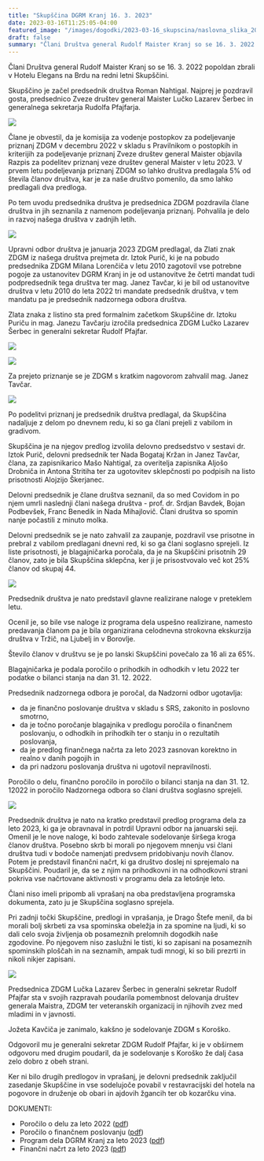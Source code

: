 ```yaml
---
title: "Skupščina DGRM Kranj 16. 3. 2023" 
date: 2023-03-16T11:25:05-04:00
featured_image: "/images/dogodki/2023-03-16_skupscina/naslovna_slika_2023-03-16_skupscina.jpeg"
draft: false
summary: "Člani Društva general Rudolf Maister Kranj so se 16. 3. 2022 popoldan zbrali v Hotelu Elegans na Brdu na redni letni Skupščini."
---
```


Člani Društva general Rudolf Maister Kranj so se 16. 3. 2022 popoldan zbrali v Hotelu Elegans na Brdu na redni letni Skupščini. 

Skupščino je začel predsednik društva Roman Nahtigal. Najprej je pozdravil gosta, predsednico Zveze društev general Maister Lučko Lazarev Šerbec in generalnega sekretarja Rudolfa Pfajfarja. 

![](/images/dogodki/2023-03-16_skupscina/2023-03-16_skupscina_1.jpeg " ")

Člane je obvestil, da je komisija za vodenje postopkov za podeljevanje priznanj  ZDGM v decembru 2022 v skladu s Pravilnikom o postopkih in kriterijih za podeljevanje priznanj Zveze društev general Maister objavila Razpis za podelitev priznanj veze društev general Maister v letu 2023. V prvem letu podeljevanja priznanj ZDGM so lahko društva predlagala 5% od števila članov društva, kar je za naše društvo pomenilo, da smo lahko predlagali dva predloga. 

Po tem uvodu predsednika društva je predsednica ZDGM pozdravila člane društva in jih seznanila z namenom podeljevanja priznanj. Pohvalila je delo in razvoj našega društva v zadnjih letih. 

![](/images/dogodki/2023-03-16_skupscina/2023-03-16_skupscina_2.jpeg " ")

Upravni odbor društva je januarja 2023 ZDGM predlagal, da Zlati znak ZDGM iz našega društva prejmeta dr. Iztok Purič, ki je na pobudo predsednika  ZDGM Milana  Lorenčiča v letu 2010 zagotovil  vse potrebne pogoje za ustanovitev DGRM Kranj in je od ustanovitve že četrti mandat tudi podpredsednik tega društva ter mag. Janez Tavčar, ki je bil od ustanovitve društva v letu 2010 do leta 2022 tri mandate predsednik društva, v tem mandatu pa je predsednik nadzornega odbora društva.  

Zlata znaka z listino sta pred formalnim začetkom Skupščine dr. Iztoku Puriču in mag. Janezu Tavčarju izročila predsednica ZDGM Lučko Lazarev Šerbec in generalni sekretar Rudolf Pfajfar.

![](/images/dogodki/2023-03-16_skupscina/2023-03-16_skupscina_3.jpeg " ")

![](/images/dogodki/2023-03-16_skupscina/2023-03-16_skupscina_4.jpeg " ")

Za prejeto priznanje se je ZDGM s kratkim nagovorom zahvalil mag. Janez Tavčar. 

![](/images/dogodki/2023-03-16_skupscina/2023-03-16_skupscina_5.jpeg " ")

Po podelitvi priznanj je predsednik društva predlagal, da Skupščina nadaljuje z delom po dnevnem redu, ki so ga člani prejeli z vabilom in gradivom. 

Skupščina je na njegov predlog izvolila delovno predsedstvo v sestavi dr. Iztok Purič, delovni predsednik ter Nada Bogataj Kržan in Janez Tavčar, člana, za zapisnikarico Mašo Nahtigal, za overitelja zapisnika Aljošo Drobniča in Antona Stritiha ter za ugotovitev sklepčnosti po podpisih na listo prisotnosti Alojzijo Škerjanec. 

Delovni predsednik je člane društva seznanil, da so med Covidom in po njem umrli naslednji člani našega društva - prof. dr. Srdjan Bavdek, Bojan Podbevšek, Franc Benedik in Nada Mihajlovič. 
Člani društva so spomin nanje počastili z minuto molka.

Delovni predsednik se je nato zahvalil za zaupanje,  pozdravil vse prisotne in prebral z vabilom predlagani dnevni red, ki so ga člani soglasno sprejeli. 
Iz liste prisotnosti, je blagajničarka poročala, da je na Skupščini prisotnih 29 članov, zato je bila Skupščina sklepčna, ker ji je prisostvovalo več kot 25% članov od skupaj 44. 

![](/images/dogodki/2023-03-16_skupscina/2023-03-16_skupscina_6.jpeg " ")

Predsednik društva je nato predstavil glavne realizirane naloge v preteklem letu. 

Ocenil je, so bile vse naloge iz programa dela uspešno realizirane, namesto predavanja članom pa je bila organizirana celodnevna strokovna ekskurzija društva v Tržič, na Ljubelj in v Borovlje. 

Število članov v društvu se je po lanski Skupščini povečalo za 16 ali za  65%.
 
Blagajničarka je podala poročilo o prihodkih in odhodkih v letu 2022 ter podatke o bilanci stanja na dan 31. 12. 2022. 

Predsednik nadzornega odbora je poročal, da Nadzorni odbor ugotavlja: 
- da je finančno poslovanje društva v skladu s SRS, zakonito in poslovno smotrno,
- da je točno poročanje blagajnika v predlogu poročila o finančnem poslovanju, o odhodkih in prihodkih ter o stanju in o rezultatih poslovanja,
- da je predlog finančnega načrta za leto 2023 zasnovan korektno in realno v danih pogojih in
- da pri nadzoru poslovanja društva ni ugotovil nepravilnosti. 

Poročilo o delu, finančno poročilo in poročilo o bilanci  stanja na dan 31. 12. 12022 in poročilo Nadzornega odbora so člani društva soglasno sprejeli.

![](/images/dogodki/2023-03-16_skupscina/2023-03-16_skupscina_7.jpeg " ")

Predsednik društva je nato na kratko predstavil predlog programa dela za leto 2023, ki ga je obravnaval in potrdil Upravni odbor na januarski seji. 
Omenil je le nove naloge, ki bodo zahtevale sodelovanje širšega kroga članov društva. Posebno skrb bi morali po njegovem mnenju vsi člani društva tudi v bodoče namenjati predvsem pridobivanju novih članov.
Potem je predstavil finančni načrt, ki ga društvo doslej ni sprejemalo na Skupščini. Poudaril je, da se z njim na prihodkovni in na odhodkovni strani pokriva vse načrtovane aktivnosti v programu dela za letošnje leto.

Člani niso imeli pripomb ali vprašanj na oba predstavljena programska dokumenta, zato ju je Skupščina soglasno sprejela.

Pri zadnji točki Skupščine, predlogi in vprašanja, je Drago Štefe menil, da bi morali bolj skrbeti za vsa spominska obeležja in za spomine na ljudi, ki so dali celo svoja življenja ob posameznih prelomnih dogodkih naše zgodovine. Po njegovem niso zaslužni le tisti, ki so zapisani na posameznih spominskih ploščah in na  seznamih, ampak tudi mnogi, ki so bili prezrti in nikoli nikjer zapisani.

![](/images/dogodki/2023-03-16_skupscina/2023-03-16_skupscina_8.jpeg " ")

Predsednica ZDGM Lučka Lazarev Šerbec in generalni sekretar Rudolf Pfajfar sta v svojih razpravah poudarila pomembnost delovanja društev generala Maistra, ZDGM ter veteranskih organizacij in njihovih zvez med mladimi in v javnosti. 

Jožeta Kavčiča je zanimalo, kakšno je sodelovanje ZDGM s Koroško. 

Odgovoril mu je generalni sekretar ZDGM Rudolf Pfajfar, ki je v obširnem odgovoru med drugim poudaril, da je sodelovanje s Koroško že dalj časa zelo dobro z obeh strani. 

Ker ni bilo drugih predlogov in vprašanj, je delovni predsednik zaključil zasedanje Skupščine in vse sodelujoče povabil v restavracijski del hotela na pogovore in druženje ob obari in ajdovih žgancih ter ob kozarčku vina.

DOKUMENTI:
- Poročilo o delu za leto 2022 ([pdf](/porocila/Porocilo-o-delu-DGRM-Kranj-v-letu-2022.pdf))
- Poročilo o finančnem poslovanju ([pdf](/porocila/Porocilo-o-prihodkih-in-odhodkih-DGRM-Kranj-v-letu-2022.pdf))
- Program dela DGRM Kranj za leto 2023 ([pdf](/programi-dela/Program-dela-DGRM-Kranj-za-leto-2023.pdf))
- Finančni načrt za leto 2023 ([pdf](/drugi-dokumenti-drustva/Financni-nacrt-DGRM-Kranj-za-leto-2023.pdf))
